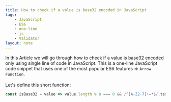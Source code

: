 ```yaml
---
title: How to check if a value is base32 encoded in JavaScript
tags:
    - JavaScript
    - ES6
    - one-line
    - js
    - Validator
layout: note
---
```




In this Article we will go through how to check if a value is base32 encoded only using single line of code in JavaScript.
This is a one-line JavaScript code snippet that uses one of the most popular ES6 features => `Arrow Function`.
<br/>
<br/>
Let's define this short function:

```js {.wrap}
const isBase32 = value => value.length % 8 === 0 && /^[A-Z2-7]+=*$/.test(value);
```